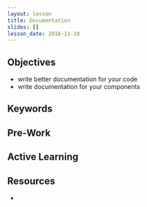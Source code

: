 ```yaml
---
layout: lesson
title: Documentation
slides: []
lesson_date: 2016-11-10
---
```


## Objectives

- write better documentation for your code
- write documentation for your components

## Keywords

## Pre-Work

## Active Learning

## Resources
-
